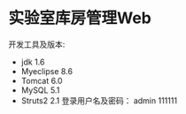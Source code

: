 # 实验室库房管理Web
开发工具及版本:
 - jdk 1.6
 - Myeclipse 8.6
 - Tomcat 6.0
 - MySQL 5.1
 - Struts2 2.1
登录用户名及密码：
admin
111111
